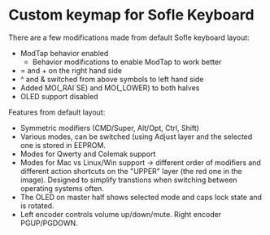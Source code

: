 # Custom keymap for Sofle Keyboard

There are a few modifications made from default Sofle keyboard layout:

- ModTap behavior enabled
  - Behavior modifications to enable ModTap to work better
- = and + on the right hand side
- ^ and & switched from above symbols to left hand side
- Added MO(_RAI´SE) and MO(_LOWER) to both halves
- OLED support disabled

Features from default layout:

- Symmetric modifiers (CMD/Super, Alt/Opt, Ctrl, Shift)
- Various modes, can be switched (using Adjust layer and the selected one is stored in EEPROM.
- Modes for Qwerty and Colemak support
- Modes for Mac vs Linux/Win support -> different order of modifiers and different action shortcuts on the "UPPER" layer (the red one in the image). Designed to simplify transtions when switching between operating systems often.
- The OLED on master half shows selected mode and caps lock state and is rotated.
- Left encoder controls volume up/down/mute. Right encoder PGUP/PGDOWN.


